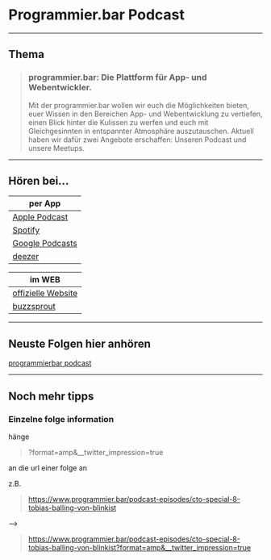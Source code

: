 # Programmier.bar Podcast

---

## Thema

>### programmier.bar: Die Plattform für App- und Webentwickler.
>Mit der programmier.bar wollen wir euch die Möglichkeiten bieten, euer Wissen in den Bereichen App- und Webentwicklung zu vertiefen, einen Blick hinter die Kulissen zu werfen und euch mit Gleichgesinnten in entspannter Atmosphäre auszutauschen. Aktuell haben wir dafür zwei Angebote erschaffen: Unseren Podcast und unsere Meetups. 

---

## Hören bei...

|per App|
|--------|
| [Apple Podcast](https://podcasts.apple.com/us/podcast/mobilfunk-der-mobile-development-podcast/id1371409964?mt=2&uo=4)|
| [Spotify](https://open.spotify.com/show/0ik0sXv9paTQCeThcOLCCJ)|
| [Google Podcasts](https://podcasts.google.com/?feed=aHR0cHM6Ly9mZWVkcy5idXp6c3Byb3V0LmNvbS8xNzYyMzkucnNz)|
| [deezer](https://www.deezer.com/show/1358472)|

|im WEB|
|-|
| [offizielle Website](https://www.programmier.bar/podcast)|
| [buzzsprout](https://programmierbar.buzzsprout.com)|


---

## Neuste Folgen hier anhören

[programmierbar podcast](https://open.spotify.com/embed-podcast/episode/1Ohf7tDbOmMmRUuSxYpyeD?theme=0&amp;t=130122 ':include :type=iframe width=100% height=232px')



---

## Noch mehr tipps

### Einzelne folge information

hänge
> ?format=amp&__twitter_impression=true

an die url einer folge an

z.B.

> https://www.programmier.bar/podcast-episodes/cto-special-8-tobias-balling-von-blinkist

-->

>https://www.programmier.bar/podcast-episodes/cto-special-8-tobias-balling-von-blinkist?format=amp&__twitter_impression=true
